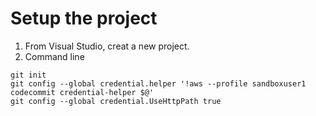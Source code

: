 # Setup the project
1. From Visual Studio, creat a new project.
2. Command line

```
git init
git config --global credential.helper '!aws --profile sandboxuser1 codecommit credential-helper $@'   
git config --global credential.UseHttpPath true
```
